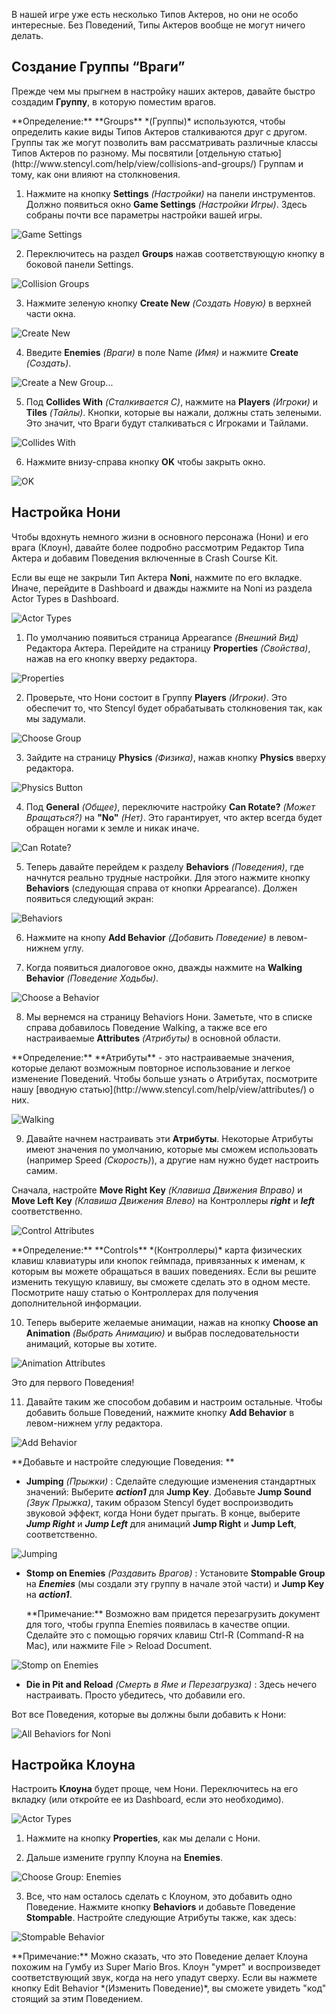 В нашей игре уже есть несколько Типов Актеров, но они не особо интересные. Без Поведений, Типы Актеров вообще не могут ничего делать.

## Создание Группы “Враги”

Прежде чем мы прыгнем в настройку наших актеров, давайте быстро создадим **Группу**, в которую поместим врагов.

<div class="note">
**Определение:** **Groups** *(Группы)* используются, чтобы определить какие виды Типов Актеров сталкиваются друг с другом. Группы так же могут позволить вам рассматривать различные классы Типов Актеров по разному. Мы посвятили [отдельную статью](http://www.stencyl.com/help/view/collisions-and-groups/) Группам и тому, как они влияют на столкновения.
</div>

1) Нажмите на кнопку **Settings** *(Настройки)* на панели инструментов. Должно появиться окно **Game Settings** *(Настройки Игры)*. Здесь собраны почти все параметры настройки вашей игры.

![Game Settings](https://raw.githubusercontent.com/Stencyl/stencylpedia/master/crash-course-1/images/crash-course-28.png)

2) Переключитесь на раздел **Groups** нажав соответствующую кнопку в боковой панели Settings.

![Collision Groups](https://raw.githubusercontent.com/Stencyl/stencylpedia/master/crash-course-1/images/crash-course-29.png)

3) Нажмите зеленую кнопку **Create New** *(Создать Новую)* в верхней части окна.

![Create New](https://raw.githubusercontent.com/Stencyl/stencylpedia/master/crash-course-1/images/crash-course-30.png)

4) Введите **Enemies** *(Враги)* в поле Name *(Имя)* и нажмите **Create** *(Создать)*.

![Create a New Group...](https://raw.githubusercontent.com/Stencyl/stencylpedia/master/crash-course-1/images/crash-course-31.png)

5) Под **Collides With** *(Сталкивается С)*, нажмите на **Players** *(Игроки)* и **Tiles** *(Тайлы)*. Кнопки, которые вы нажали, должны стать зелеными. Это значит, что Враги будут сталкиваться с Игроками и Тайлами.

![Collides With](https://raw.githubusercontent.com/Stencyl/stencylpedia/master/crash-course-1/images/crash-course-32.png)

6) Нажмите внизу-справа кнопку **OK** чтобы закрыть окно.

![OK](https://raw.githubusercontent.com/Stencyl/stencylpedia/master/crash-course-1/images/crash-course-33.png)

## Настройка Нони

Чтобы вдохнуть немного жизни в основного персонажа (Нони) и его врага (Клоун), давайте более подробно рассмотрим Редактор Типа Актера и добавим Поведения включенные в Crash Course Kit.

Если вы еще не закрыли Тип Актера **Noni**, нажмите по его вкладке. Иначе, перейдите в Dashboard и дважды нажмите на Noni из раздела Actor Types в Dashboard.

![Actor Types](https://raw.githubusercontent.com/Stencyl/stencylpedia/master/crash-course-1/images/crash-course-7.png)

1) По умолчанию появиться страница Appearance *(Внешний Вид)* Редактора Актера. Перейдите на страницу **Properties** *(Свойства)*, нажав на его кнопку вверху редактора.

![Properties](https://raw.githubusercontent.com/Stencyl/stencylpedia/master/crash-course-1/images/crash-course-17.png)

2) Проверьте, что Нони состоит в Группу **Players** *(Игроки)*. Это обеспечит то, что Stencyl будет обрабатывать столкновения так, как мы задумали.

![Choose Group](https://raw.githubusercontent.com/Stencyl/stencylpedia/master/crash-course-1/images/crash-course-18.png)

3) Зайдите на страницу **Physics** *(Физика)*, нажав кнопку **Physics** вверху редактора.

![Physics Button](https://raw.githubusercontent.com/Stencyl/stencylpedia/master/crash-course-1/images/crash-course-19.png)

4) Под **General** *(Общее)*, переключите настройку **Can Rotate?** *(Может Вращаться?)* на **"No"** *(Нет)*. Это гарантирует, что актер всегда будет обращен ногами к земле и никак иначе.

![Can Rotate?](https://raw.githubusercontent.com/Stencyl/stencylpedia/master/crash-course-1/images/crash-course-20.png)

5) Теперь давайте перейдем к разделу **Behaviors** *(Поведения)*, где начнутся реально трудные настройки. Для этого нажмите кнопку **Behaviors** (следующая справа от кнопки Appearance). Должен появиться следующий экран:

![Behaviors](https://raw.githubusercontent.com/Stencyl/stencylpedia/master/crash-course-1/images/crash-course-21.png)

6) Нажмите на кнопу **Add Behavior** *(Добавить Поведение)* в левом-нижнем углу.

7) Когда появиться диалоговое окно, дважды нажмите на **Walking Behavior** *(Поведение Ходьбы)*.

![Choose a Behavior](https://raw.githubusercontent.com/Stencyl/stencylpedia/master/crash-course-1/images/crash-course-22.png)

8) Мы вернемся на страницу Behaviors Нони. Заметьте, что в списке справа добавилось Поведение Walking, а также все его настраиваемые **Attributes** *(Атрибуты)* в основной области.

<div class="note">
**Определение:** **Атрибуты** - это настраиваемые значения, которые делают возможным повторное использование и легкое изменение Поведений. Чтобы больше узнать о Атрибутах, посмотрите нашу [вводную статью](http://www.stencyl.com/help/view/attributes/) о них.
</div>

![Walking](https://raw.githubusercontent.com/Stencyl/stencylpedia/master/crash-course-1/images/crash-course-23.png)

9) Давайте начнем настраивать эти **Атрибуты**. Некоторые Атрибуты имеют значения по умолчанию, которые мы сможем использовать (например Speed *(Скорость)*), а другие нам нужно будет настроить самим.

Сначала, настройте **Move Right Key** *(Клавиша Движения Вправо)* и **Move Left Key** *(Клавиша Движения Влево)* на Контроллеры _**right**_ и _**left**_ соответственно.

![Control Attributes](https://raw.githubusercontent.com/Stencyl/stencylpedia/master/crash-course-1/images/crash-course-24.png)

<div class="note">
**Определение:** **Controls** *(Контроллеры)* карта физических клавиш клавиатуры или кнопок геймпада, привязанных к именам, к которым вы можете обращаться в ваших поведениях. Если вы решите изменить текущую клавишу, вы сможете сделать это в одном месте. Посмотрите нашу статью о Контроллерах для получения дополнительной информации.
</div>

10) Теперь выберите желаемые анимации, нажав на кнопку **Choose an Animation** *(Выбрать Анимацию)* и выбрав последовательности анимаций,  которые вы хотите.

![Animation Attributes](https://raw.githubusercontent.com/Stencyl/stencylpedia/master/crash-course-1/images/crash-course-25.png)

Это для первого Поведения!

11) Давайте таким же способом добавим и настроим остальные. Чтобы добавить больше Поведений, нажмите кнопку **Add Behavior** в левом-нижнем углу редактора.

![Add Behavior](https://raw.githubusercontent.com/Stencyl/stencylpedia/master/crash-course-1/images/crash-course-26.png)

**Добавьте и настройте следующие Поведения: **

* **Jumping** *(Прыжки)* : Сделайте следующие изменения стандартных значений: Выберите _**action1**_ для **Jump Key**. Добавьте **Jump Sound** *(Звук Прыжка)*, таким образом Stencyl будет воспроизводить звуковой эффект, когда Нони будет прыгать. В конце, выберите _**Jump Right**_ и _**Jump Left**_ для анимаций **Jump Right** и **Jump Left**, соответственно.

 ![Jumping](https://raw.githubusercontent.com/Stencyl/stencylpedia/master/crash-course-1/images/crash-course-27.png)

* **Stomp on Enemies** *(Раздавить Врагов)* : Установите **Stompable Group** на _**Enemies**_ (мы создали эту группу в начале этой части) и **Jump Key** на _**action1**_.

  <div class="note">  
  **Примечание:** Возможно вам придется перезагрузить документ для того, чтобы группа Enemies появилась в качестве опции. Сделайте это с помощью горячих клавиш Ctrl-R (Command-R на Mac), или нажмите File > Reload Document.
  </div>

 ![Stomp on Enemies](https://raw.githubusercontent.com/Stencyl/stencylpedia/master/crash-course-1/images/crash-course-34.png)

* **Die in Pit and Reload** *(Смерть в Яме и Перезагрузка)* : Здесь нечего настраивать. Просто убедитесь, что добавили его.

Вот все Поведения, которые вы должны были добавить к Нони:

![All Behaviors for Noni](https://raw.githubusercontent.com/Stencyl/stencylpedia/master/crash-course-1/images/crash-course-59.png)

## Настройка Клоуна

Настроить **Клоуна** будет проще, чем Нони. Переключитесь на его вкладку (или откройте ее из Dashboard, если это необходимо).

![Actor Types](https://raw.githubusercontent.com/Stencyl/stencylpedia/master/crash-course-1/images/crash-course-10.png)

1) Нажмите на кнопку **Properties**, как мы делали с Нони.

2) Дальше измените группу Клоуна на **Enemies**.

![Choose Group: Enemies](https://raw.githubusercontent.com/Stencyl/stencylpedia/master/crash-course-1/images/crash-course-35.png)

3) Все, что нам осталось сделать с Клоуном, это добавить одно Поведение. Нажмите кнопку **Behaviors** и добавьте Поведение **Stompable**. Настройте следующие Атрибуты также, как здесь:

![Stompable Behavior](https://raw.githubusercontent.com/Stencyl/stencylpedia/master/crash-course-1/images/crash-course-36.png)

<div class="note">
**Примечание:** Можно сказать, что это Поведение делает Клоуна похожим на Гумбу из Super Mario Bros. Клоун "умрет" и воспроизведет соответствующий звук, когда на него упадут сверху. Если вы нажмете кнопку Edit Behavior *(Изменить Поведение)*, вы сможете увидеть "код" стоящий за этим Поведением.
</div>
